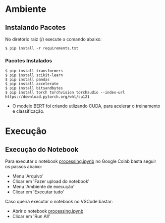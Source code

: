 # Ambiente 

## Instalando Pacotes

No diretório raiz (/) execute o comando abaixo:

```
$ pip install -r requirements.txt
```

### Pacotes Instalados

```
$ pip install transformers
$ pip install scikit-learn 
$ pip install pandas
$ pip install accelerate
$ pip install bitsandbytes
$ pip install torch torchvision torchaudio --index-url https://download.pytorch.org/whl/cu121
```

* O modelo BERT foi criando utlizando CUDA, para acelerar o treinamento e classificação. 

# Execução

## Execução do Notebook

Para executar o notebook [processing.ipynb](https://github.com/charlesluizmendes/Classifier/blob/main/processing.ipynb) no Google Colab basta seguir os passos abaixo:

- Menu 'Arquivo'
- Clicar em 'Fazer upload do notebook'
- Menu 'Ambiente de execução'
- Clicar em 'Executar tudo'

Caso queira executar o notebook no VSCode bastar:

- Abrir o notebook [processing.ipynb](https://github.com/charlesluizmendes/Classifier/blob/main/processing.ipynb)
- Clicar em 'Run All'